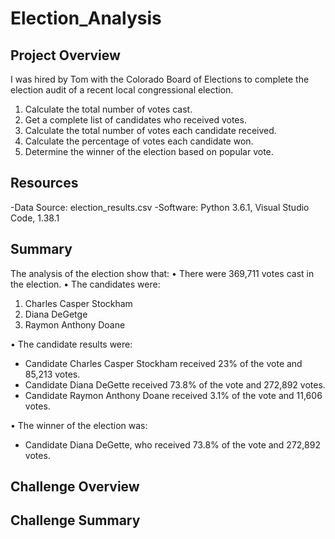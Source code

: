 # Election_Analysis

## Project Overview
I was hired by Tom with the Colorado Board of Elections to complete 	the election audit of a recent local congressional election.

1.	 Calculate the total number of votes cast.	
2.	 Get a complete list of candidates who received votes.
3.	 Calculate the total number of votes each candidate received.
4.	 Calculate the percentage of votes each candidate won.
5.	Determine the winner of the election based on popular vote.

## Resources
-Data Source: election_results.csv
-Software: Python 3.6.1, Visual Studio Code, 1.38.1

## Summary

The analysis of the election show that:
•	There were 369,711 votes cast in the election.
•	The candidates were:
1.	Charles Casper Stockham
2.	Diana DeGetge
3.	Raymon Anthony Doane

•	The candidate results were:
-	Candidate Charles Casper Stockham received 23% of the vote and 85,213 votes.
-	Candidate Diana DeGette received 73.8% of the vote and 272,892 votes.
-	Candidate Raymon Anthony Doane received 3.1% of the vote and 11,606 votes.

•	The winner of the election was:
-	Candidate Diana DeGette, who received 73.8% of the vote and 272,892 votes.

## Challenge Overview

## Challenge Summary

